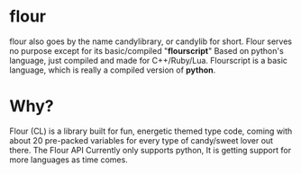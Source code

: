 # flour
flour also goes by the name candylibrary, or candylib for short.
Flour serves no purpose except for its basic/compiled "**flourscript**" Based on python's language, just compiled and made for C++/Ruby/Lua.
Flourscript is a basic language, which is really a compiled version of **python**.

# Why?
Flour (CL) is a library built for fun, energetic themed type code, coming with about 20 pre-packed variables for every type of candy/sweet lover out there.
The Flour API Currently only supports python, It is getting support for more languages as time comes.

